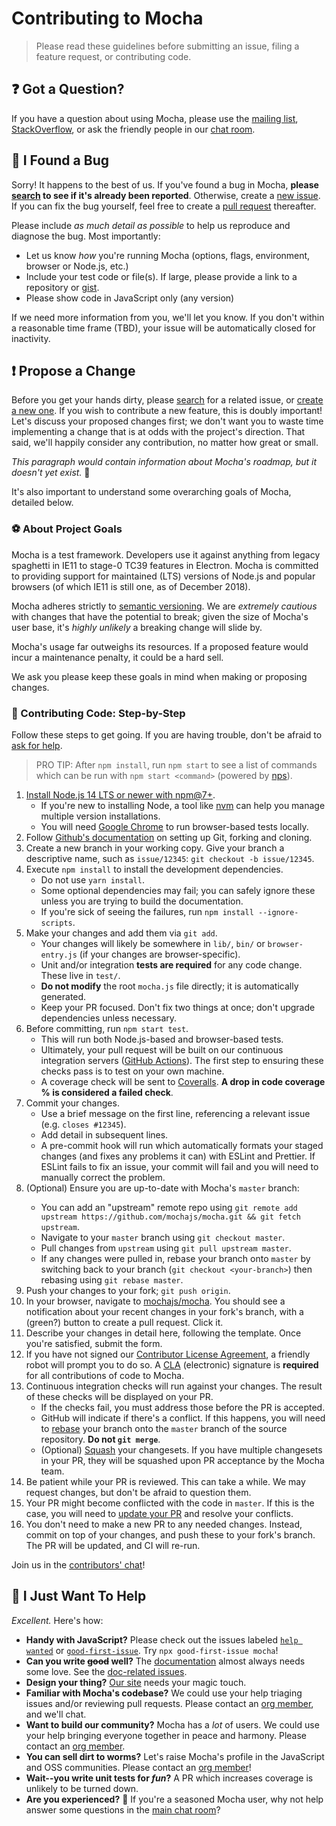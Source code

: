 <!-- markdownlint-disable -->

# Contributing to Mocha

> Please read these guidelines before submitting an issue, filing a feature request, or contributing code.

## :question: Got a Question?

If you have a question about using Mocha, please use the [mailing list](https://groups.google.com/group/mochajs), [StackOverflow](https://stackoverflow.com), or ask the friendly people in our [chat room](https://gitter.im/mochajs/mocha).

## :bug: I Found a Bug

Sorry! It happens to the best of us. If you've found a bug in Mocha, **please [search](https://github.com/mochajs/mocha/issues/) to see if it's already been reported**. Otherwise, create a [new issue](https://github.com/mochajs/mocha/issues/new). If you can fix the bug yourself, feel free to create a [pull request](#propose-a-change) thereafter.

Please include _as much detail as possible_ to help us reproduce and diagnose the bug. Most importantly:

- Let us know _how_ you're running Mocha (options, flags, environment, browser or Node.js, etc.)
- Include your test code or file(s). If large, please provide a link to a repository or [gist](https://gist.github.com).
- Please show code in JavaScript only (any version)

If we need more information from you, we'll let you know. If you don't within a reasonable time frame (TBD), your issue will be automatically closed for inactivity.

## :exclamation: Propose a Change

Before you get your hands dirty, please [search](https://github.com/mochajs/mocha/issues/) for a related issue, or [create a new one](https://github.com/mochajs/mocha/issues/new). If you wish to contribute a new feature, this is doubly important! Let's discuss your proposed changes first; we don't want you to waste time implementing a change that is at odds with the project's direction. That said, we'll happily consider any contribution, no matter how great or small.

_This paragraph would contain information about Mocha's roadmap, but it doesn't yet exist._ :poop:

It's also important to understand some overarching goals of Mocha, detailed below.

### :soccer: About Project Goals

Mocha is a test framework. Developers use it against anything from legacy spaghetti in IE11 to stage-0 TC39 features in Electron. Mocha is committed to providing support for maintained (LTS) versions of Node.js and popular browsers (of which IE11 is still one, as of December 2018).

Mocha adheres strictly to [semantic versioning](https://semver.org). We are _extremely cautious_ with changes that have the potential to break; given the size of Mocha's user base, it's _highly unlikely_ a breaking change will slide by.

Mocha's usage far outweighs its resources. If a proposed feature would incur a maintenance penalty, it could be a hard sell.

We ask you please keep these goals in mind when making or proposing changes.

### :shoe: Contributing Code: Step-by-Step

Follow these steps to get going. If you are having trouble, don't be afraid to [ask for help](#got-a-question).

> PRO TIP: After `npm install`, run `npm start` to see a list of commands which can be run with `npm start <command>` (powered by [nps](https://npm.im/nps)).

1. [Install Node.js 14 LTS or newer with npm@7+](https://nodejs.org/en/download/).
   - If you're new to installing Node, a tool like [nvm](https://github.com/creationix/nvm#install-script) can help you manage multiple version installations.
   - You will need [Google Chrome](https://www.google.com/chrome/) to run browser-based tests locally.
1. Follow [Github's documentation](https://help.github.com/articles/fork-a-repo/) on setting up Git, forking and cloning.
1. Create a new branch in your working copy. Give your branch a descriptive name, such as `issue/12345`: `git checkout -b issue/12345`.
1. Execute `npm install` to install the development dependencies.
   - Do not use `yarn install`.
   - Some optional dependencies may fail; you can safely ignore these unless you are trying to build the documentation.
   - If you're sick of seeing the failures, run `npm install --ignore-scripts`.
1. Make your changes and add them via `git add`.
   - Your changes will likely be somewhere in `lib/`, `bin/` or `browser-entry.js` (if your changes are browser-specific).
   - Unit and/or integration **tests are required** for any code change. These live in `test/`.
   - **Do not modify** the root `mocha.js` file directly; it is automatically generated.
   - Keep your PR focused. Don't fix two things at once; don't upgrade dependencies unless necessary.
1. Before committing, run `npm start test`.
   - This will run both Node.js-based and browser-based tests.
   - Ultimately, your pull request will be built on our continuous integration servers ([GitHub Actions](https://github.com/mochajs/mocha/actions?query=workflow%3A%22Tests%22)). The first step to ensuring these checks pass is to test on your own machine.
   - A coverage check will be sent to [Coveralls](https://coveralls.io/github/mochajs/mocha). **A drop in code coverage % is considered a failed check**.
1. Commit your changes.
   - Use a brief message on the first line, referencing a relevant issue (e.g. `closes #12345`).
   - Add detail in subsequent lines.
   - A pre-commit hook will run which automatically formats your staged changes (and fixes any problems it can) with ESLint and Prettier. If ESLint fails to fix an issue, your commit will fail and you will need to manually correct the problem.
1. <a name="up-to-date"/> (Optional) Ensure you are up-to-date with Mocha's `master` branch:
   - You can add an "upstream" remote repo using `git remote add upstream https://github.com/mochajs/mocha.git && git fetch upstream`.
   - Navigate to your `master` branch using `git checkout master`.
   - Pull changes from `upstream` using `git pull upstream master`.
   - If any changes were pulled in, rebase your branch onto `master` by switching back to your branch (`git checkout <your-branch>`) then rebasing using `git rebase master`.
1. Push your changes to your fork; `git push origin`.
1. In your browser, navigate to [mochajs/mocha](https://github.com/mochajs/mocha). You should see a notification about your recent changes in your fork's branch, with a (green?) button to create a pull request. Click it.
1. Describe your changes in detail here, following the template. Once you're satisfied, submit the form.
1. If you have not signed our [Contributor License Agreement](https://js.foundation/cla), a friendly robot will prompt you to do so. A [CLA](https://cla.js.foundation/mochajs/mocha) (electronic) signature is **required** for all contributions of code to Mocha.
1. Continuous integration checks will run against your changes. The result of these checks will be displayed on your PR.
   - If the checks fail, you must address those before the PR is accepted.
   - GitHub will indicate if there's a conflict. If this happens, you will need to [rebase](https://help.github.com/articles/about-git-rebase/) your branch onto the `master` branch of the source repository. **Do not `git merge`**.
   - (Optional) [Squash](https://help.github.com/articles/about-pull-request-merges/#squash-and-merge-your-pull-request-commits) your changesets. If you have multiple changesets in your PR, they will be squashed upon PR acceptance by the Mocha team.
1. Be patient while your PR is reviewed. This can take a while. We may request changes, but don't be afraid to question them.
1. Your PR might become conflicted with the code in `master`. If this is the case, you will need to [update your PR](#up-to-date) and resolve your conflicts.
1. You don't need to make a new PR to any needed changes. Instead, commit on top of your changes, and push these to your fork's branch. The PR will be updated, and CI will re-run.

Join us in the [contributors' chat](https://gitter.im/mochajs/contributors)!

## :angel: I Just Want To Help

_Excellent._ Here's how:

- **Handy with JavaScript?** Please check out the issues labeled [`help wanted`](https://github.com/mochajs/mocha/issues?q=is%3Aopen+is%3Aissue+label%3A%22help+wanted%22) or [`good-first-issue`](https://github.com/mochajs/mocha/issues?q=is%3Aissue+is%3Aopen+sort%3Aupdated-desc+label%3Agood-first-issue). Try `npx good-first-issue mocha`!
- **Can you write ~~good~~ well?** The [documentation](https://mochajs.org) almost always needs some love. See the [doc-related issues](https://github.com/mochajs/mocha/issues?q=is%3Aopen+is%3Aissue+label%3Adocumentation).
- **Design your thing?** [Our site](https://mochajs.org) needs your magic touch.
- **Familiar with Mocha's codebase?** We could use your help triaging issues and/or reviewing pull requests. Please contact an [org member](https://github.com/orgs/mochajs/people), and we'll chat.
- **Want to build our community?** Mocha has a _lot_ of users. We could use your help bringing everyone together in peace and harmony. Please contact an [org member](https://github.com/orgs/mochajs/people).
- **You can sell dirt to worms?** Let's raise Mocha's profile in the JavaScript and OSS communities. Please contact an [org member](https://github.com/orgs/mochajs/people)!
- **Wait--you write unit tests for _fun_?** A PR which increases coverage is unlikely to be turned down.
- **Are you experienced?** :guitar: If you're a seasoned Mocha user, why not help answer some questions in the [main chat room](https://gitter.im/mochajs/mocha)?
